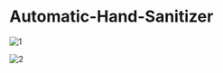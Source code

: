 # Automatic-Hand-Sanitizer
![1](https://user-images.githubusercontent.com/84577788/119212890-f9b4a580-bad8-11eb-9a9d-10cf5d49f953.jpeg)

![2](https://user-images.githubusercontent.com/84577788/119213043-0be31380-bada-11eb-9f24-842d8627e20e.jpeg)
